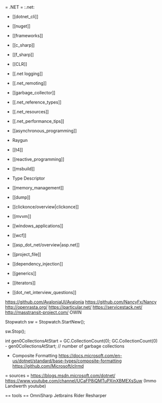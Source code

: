 = .NET =
:.net:

* [[dotnet_cli]]
* [[nuget]]
* [[frameworks]]
* [[c_sharp]]
* [[f_sharp]]
* [[CLR]]
* [[.net logging]]
* [[.net_remoting]]
* [[garbage_collector]]
* [[.net_reference_types]]
* [[.net_resources]]
* [[.net_performance_tips]]
* [[asynchronous_programming]]
* Raygun
* [[t4]]
* [[reactive_programming]]
* [[msbuild]]
* Type Descriptor
* [[memory_management]]
* [[dump]]
* [[clickonce/overview|clickonce]]
* [[mvvm]]
* [[windows_applications]]
* [[wcf]]
* [[asp_dot_net/overview|asp.net]]
* [[project_file]]
* [[dependency_injection]]
* [[generics]]
* [[iterators]]

* [[dot_net_interview_questions]]

https://github.com/AvaloniaUI/Avalonia
https://github.com/NancyFx/Nancy
http://openrasta.org/
https://particular.net/
https://servicestack.net/
http://masstransit-project.com/
OWIN

Stopwatch sw = Stopwatch.StartNew();

sw.Stop();

int gen0CollectionsAtStart = GC.CollectionCount(0);
GC.CollectionCount(0) - gen0CollectionsAtStart; // number of garbage collections

* Composite Formatting
https://docs.microsoft.com/en-us/dotnet/standard/base-types/composite-formatting
https://github.com/Microsoft/clrmd

= sources =
https://blogs.msdn.microsoft.com/dotnet/
https://www.youtube.com/channel/UCaFP8iQMTuPXinXBMEXsSuw (Immo Landwerth youtube)

== tools ==
OmniSharp
Jetbrains Rider
Resharper

